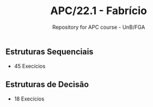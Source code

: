 <div align="center">
<h1>APC/22.1 - Fabrício</h1>
Repository for APC course - UnB/FGA
</div>
<br>
<div>
<h2>Estruturas Sequenciais</h2>
<ul>
    <li>45 Execícios</li>
</ul>
<h2>Estruturas de Decisão</h2>
<ul>
    <li>18 Execícios</li>
</ul>
</div>